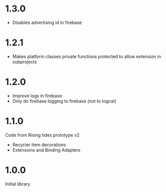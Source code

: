 # 1.3.0
- Disables advertising id in firebase

# 1.2.1
- Makes platform classes private functions protected to allow extension in subprojects

# 1.2.0
- Improve logs in firebase
- Only do firebase logging to firebase (not to logcat)

# 1.1.0
Code from Rising tides prototype v2

- Recycler item decorations
- Extensions and Binding Adapters

# 1.0.0
Initial library



